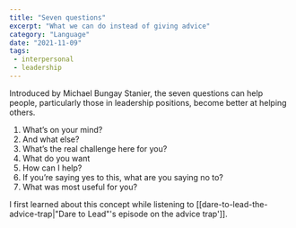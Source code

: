 ```yaml
---
title: "Seven questions"
excerpt: "What we can do instead of giving advice"
category: "Language"
date: "2021-11-09"
tags:
 - interpersonal
 - leadership
---
```

Introduced by Michael Bungay Stanier, the seven questions can help people, particularly those in leadership positions, become better at helping others. 

1. What’s on your mind?
2. And what else?
3. What’s the real challenge here for you?
4. What do you want
5. How can I help?
6. If you’re saying yes to this, what are you saying no to?
7. What was most useful for you?

I first learned about this concept while listening to [[dare-to-lead-the-advice-trap|"Dare to Lead"'s episode on the advice trap']].